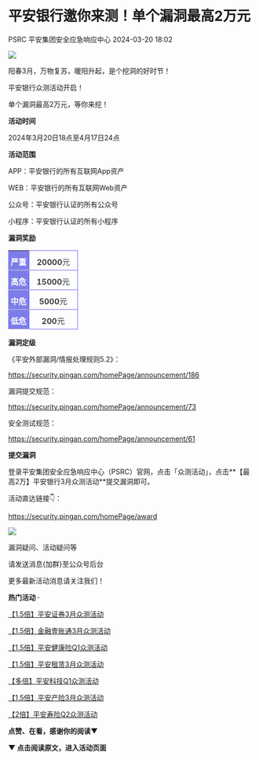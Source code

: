 #  平安银行邀你来测！单个漏洞最高2万元   
PSRC  平安集团安全应急响应中心   2024-03-20 18:02  
  
![](https://mmbiz.qpic.cn/sz_mmbiz_gif/2HYm4kvjcvaibYS4UdaeRqyb3nW8GY6gRZiafGzffT5OdMOZTwV4lomNa2NGSeFIxg4ObBH0RD4r7V3e82gr3KiaA/640?wx_fmt=gif "")  
  
  
阳春3月，万物复苏，暖阳升起，是个挖洞的好时节！  
  
平安银行众测活动开启！  
  
单个漏洞最高2万元，等你来挖！  
  
  
**活动时间**  
  
  
  
2024年3月20日18点至4月17日24点  
  
  
**活动范围**  
  
  
  
APP：平安银行的所有互联网App资产  
  
WEB：平安银行的所有互联网Web资产  
  
公众号：平安银行认证的所有公众号  
  
小程序：平安银行认证的所有小程序  
  
  
**漏洞奖励**  
  
  
  
  
<table><tbody style="box-sizing: border-box;"><tr opera-tn-ra-comp="_$.pages:0.layers:0.comps:4.col1:6.classicTable1:0" style="box-sizing: border-box;" powered-by="xiumi.us"><td colspan="1" rowspan="1" opera-tn-ra-cell="_$.pages:0.layers:0.comps:4.col1:6.classicTable1:0.td@@0" style="border-width: 1px;border-color: rgb(62, 62, 62) rgb(62, 62, 62) rgb(207, 207, 207);border-style: none none solid;background-color: rgb(125, 125, 233);padding: 10px 5px 5px;box-sizing: border-box;" width="30.0000%"><section style="color: rgb(255, 255, 255);text-align: center;box-sizing: border-box;" powered-by="xiumi.us"><p style="margin: 0px;padding: 0px;box-sizing: border-box;"><strong style="box-sizing: border-box;">严重</strong></p></section></td><td colspan="1" rowspan="1" opera-tn-ra-cell="_$.pages:0.layers:0.comps:4.col1:6.classicTable1:0.td@@1" style="border-width: 1px;border-color: rgb(109, 104, 247);border-style: solid;padding: 10px 5px 5px;box-sizing: border-box;" width="70.0000%"><section style="text-align: center;color: rgb(63, 63, 63);box-sizing: border-box;" powered-by="xiumi.us"><p style="margin: 0px;padding: 0px;box-sizing: border-box;"><strong>20000</strong>元</p></section></td></tr><tr opera-tn-ra-comp="_$.pages:0.layers:0.comps:4.col1:6.classicTable1:1" style="box-sizing: border-box;" powered-by="xiumi.us"><td colspan="1" rowspan="1" opera-tn-ra-cell="_$.pages:0.layers:0.comps:4.col1:6.classicTable1:1.td@@0" style="border-width: 1px;border-color: rgb(62, 62, 62) rgb(62, 62, 62) rgb(207, 207, 207);border-style: none none solid;background-color: rgb(125, 125, 233);padding: 10px 5px 5px;box-sizing: border-box;" width="30.0000%"><section style="color: rgb(255, 255, 255);text-align: center;box-sizing: border-box;" powered-by="xiumi.us"><p style="margin: 0px;padding: 0px;box-sizing: border-box;"><strong style="box-sizing: border-box;">高危</strong></p></section></td><td colspan="1" rowspan="1" opera-tn-ra-cell="_$.pages:0.layers:0.comps:4.col1:6.classicTable1:1.td@@1" style="border-width: 1px;border-color: rgb(109, 104, 247);border-style: solid;padding: 10px 5px 5px;box-sizing: border-box;" width="70.0000%"><section style="text-align: center;color: rgb(63, 63, 63);box-sizing: border-box;" powered-by="xiumi.us"><p style="margin: 0px;padding: 0px;box-sizing: border-box;"><strong>15000</strong><span style="color: rgb(63, 63, 63);font-family: PingFangSC-light;font-size: 16px;letter-spacing: 1px;text-align: center;text-wrap: wrap;background-color: rgba(209, 242, 255, 0.3);">元</span></p></section></td></tr><tr opera-tn-ra-comp="_$.pages:0.layers:0.comps:4.col1:6.classicTable1:2" style="box-sizing: border-box;" powered-by="xiumi.us"><td colspan="1" rowspan="1" opera-tn-ra-cell="_$.pages:0.layers:0.comps:4.col1:6.classicTable1:2.td@@0" style="border-width: 1px;border-color: rgb(62, 62, 62) rgb(62, 62, 62) rgb(207, 207, 207);border-style: none none solid;background-color: rgb(125, 125, 233);padding: 10px 5px 5px;box-sizing: border-box;" width="30.0000%"><section style="color: rgb(255, 255, 255);text-align: center;box-sizing: border-box;" powered-by="xiumi.us"><p style="margin: 0px;padding: 0px;box-sizing: border-box;"><strong style="box-sizing: border-box;">中危</strong></p></section></td><td colspan="1" rowspan="1" opera-tn-ra-cell="_$.pages:0.layers:0.comps:4.col1:6.classicTable1:2.td@@1" style="border-width: 1px;border-color: rgb(109, 104, 247);border-style: solid;padding: 10px 5px 5px;box-sizing: border-box;" width="70.0000%"><section style="text-align: center;color: rgb(63, 63, 63);box-sizing: border-box;" powered-by="xiumi.us"><p style="margin: 0px;padding: 0px;box-sizing: border-box;"><strong>5000</strong><span style="color: rgb(63, 63, 63);font-family: PingFangSC-light;font-size: 16px;letter-spacing: 1px;text-align: center;text-wrap: wrap;background-color: rgba(209, 242, 255, 0.3);">元</span></p></section></td></tr><tr opera-tn-ra-comp="_$.pages:0.layers:0.comps:4.col1:6.classicTable1:3" style="box-sizing: border-box;" powered-by="xiumi.us"><td colspan="1" rowspan="1" opera-tn-ra-cell="_$.pages:0.layers:0.comps:4.col1:6.classicTable1:3.td@@0" style="border-width: 1px;border-color: rgb(62, 62, 62) rgb(62, 62, 62) rgb(207, 207, 207);border-style: none none solid;background-color: rgb(125, 125, 233);padding: 10px 5px 5px;box-sizing: border-box;" width="30.0000%"><section style="color: rgb(255, 255, 255);text-align: center;box-sizing: border-box;" powered-by="xiumi.us"><p style="margin: 0px;padding: 0px;box-sizing: border-box;"><strong style="box-sizing: border-box;">低危</strong></p></section></td><td colspan="1" rowspan="1" opera-tn-ra-cell="_$.pages:0.layers:0.comps:4.col1:6.classicTable1:3.td@@1" style="border-width: 1px;border-color: rgb(109, 104, 247);border-style: solid;padding: 10px 5px 5px;box-sizing: border-box;" width="70.0000%"><section style="text-align: center;color: rgb(63, 63, 63);box-sizing: border-box;" powered-by="xiumi.us"><p style="margin: 0px;padding: 0px;box-sizing: border-box;"><strong>200</strong><span style="color: rgb(63, 63, 63);font-family: PingFangSC-light;font-size: 16px;letter-spacing: 1px;text-align: center;text-wrap: wrap;background-color: rgba(209, 242, 255, 0.3);">元</span></p></section></td></tr></tbody></table>  
  
  
  
**漏洞定级**  
  
  
  
  
《平安外部漏洞/情报处理规则5.2》：  
  
https://security.pingan.com/homePage/announcement/186  
  
  
漏洞提交规范：  
  
https://security.pingan.com/homePage/announcement/73  
  
  
安全测试规范：  
  
https://security.pingan.com/homePage/announcement/61  
  
  
  
**提交漏洞**  
  
  
  
  
登录平安集团安全应急响应中心（PSRC）官网，点击「众测活动」，点击**【最高2万】平安银行3月众测活动**提交漏洞即可。  
  
  
活动直达链接👇：  
  
https://security.pingan.com/homePage/award  
  
  
![](https://mmbiz.qpic.cn/mmbiz_gif/wBiaBSDdSyZoia4synZPOUhtedx15P2R2mJW5ialp0L7ibl0FmOoGquf50TDsaStpGq2O3FdAXaIIIicmkE5cHbDQUg/640?wx_fmt=gif&wxfrom=5&wx_lazy=1 "")  
  
  
  
  
漏洞疑问、活动疑问等  
  
请发送消息{加群}至公众号后台  
  
更多最新活动消息请关注我们！  
  
  
  
**热门活动 ·**  
  
  
  
  
[【1.5倍】平安证券3月众测活动](http://mp.weixin.qq.com/s?__biz=MzIzODAwMTYxNQ==&mid=2652144861&idx=1&sn=d57b620613bea57439944fb81404dc75&chksm=f320287dc457a16b8252e55c1d8a136abbd48f7a22eafbbb705a03af15f9f1ac23234a91440a&scene=21#wechat_redirect)  
  
  
  
[【1.5倍】金融壹账通3月众测活动](http://mp.weixin.qq.com/s?__biz=MzIzODAwMTYxNQ==&mid=2652144842&idx=1&sn=5fc67aee06ab3c8f94e44ee07364175b&chksm=f320286ac457a17c18cd45746259f5defbb82dd8a1a4a60872c6d35608522d6010bfd4a9c795&scene=21#wechat_redirect)  
  
  
  
  
[【1.5倍】平安健康险Q1众测活动](http://mp.weixin.qq.com/s?__biz=MzIzODAwMTYxNQ==&mid=2652144765&idx=1&sn=c549c5dbc2cc2fc15ebcdd9751089b43&chksm=f32028ddc457a1cbd855dc989c510188f2fcd9c0dc601e2019cde4aea8aab8ee3e8e861f5cf5&scene=21#wechat_redirect)  
  
  
  
[【1.5倍】平安租赁3月众测活动](http://mp.weixin.qq.com/s?__biz=MzIzODAwMTYxNQ==&mid=2652144797&idx=1&sn=4bd6c93b903fafba0b4f580ef9a19a92&chksm=f320283dc457a12b9f7e4c5df8c717dbd67090c0effc7795586781371417d1db8f6f6b5634aa&scene=21#wechat_redirect)  
  
  
  
  
[【多倍】平安科技Q1众测活动](http://mp.weixin.qq.com/s?__biz=MzIzODAwMTYxNQ==&mid=2652144829&idx=1&sn=3601affdf835910eab83064bbb85d671&chksm=f320281dc457a10b035d1546bf50d4448a5cffe68a4c0799953eaf92bead866e3480b3ccbfde&scene=21#wechat_redirect)  
  
  
  
  
[【1.5倍】平安产险3月众测活动](http://mp.weixin.qq.com/s?__biz=MzIzODAwMTYxNQ==&mid=2652144808&idx=1&sn=8b5322a583ef5e2c2e596d57efbd7da5&chksm=f3202808c457a11e2df17d607000fab601c143745e9f586c4b6fbe2fbb0e3d0273358225ad32&scene=21#wechat_redirect)  
  
  
  
  
[【2倍】平安寿险Q2众测活动](http://mp.weixin.qq.com/s?__biz=MzIzODAwMTYxNQ==&mid=2652144829&idx=2&sn=44adce6016fd9ce082b38a0b902c0e96&chksm=f320281dc457a10b305cf4d38b7dc4a863fd3001d4d1c494f15d21ab0b786e57c3189213b2c2&scene=21#wechat_redirect)  
  
  
  
  
  
  
  
  
  
  
  
**点赞、在看，感谢你的阅读▼**  
  
  
**▼ 点击阅读原文，进入活动页面**  
  
